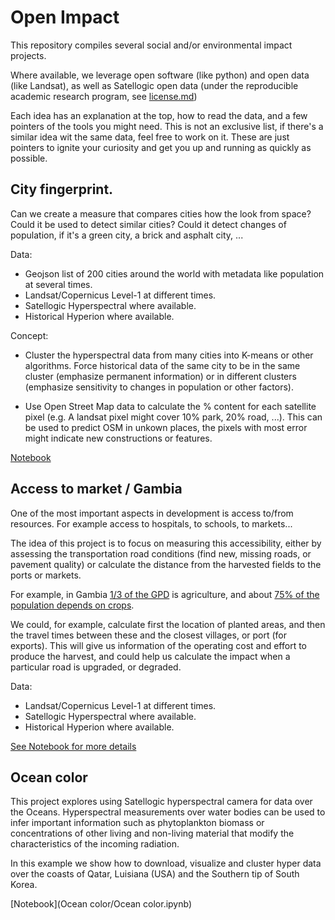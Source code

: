# Open Impact

This repository compiles several social and/or environmental impact projects.

Where available, we leverage open software (like python) and open data (like Landsat), as well as Satellogic open data (under the reproducible academic research program, see [license.md](license.md))


Each idea has an explanation at the top, how to read the data, and a few pointers of the tools you might need. This is not an exclusive list, if there's a similar idea wit the same data, feel free to work on it. These are just pointers to ignite your curiosity and get you up and running as quickly as possible.


## City fingerprint.

Can we create a measure that compares cities how the look from space? Could it be used to detect similar cities? Could it detect changes of population, if it's a green city, a brick and asphalt city, ...

Data:
- Geojson list of 200 cities around the world with metadata like population at several times.
- Landsat/Copernicus Level-1 at different times.
- Satellogic Hyperspectral where available.
- Historical Hyperion where available.

Concept:

- Cluster the hyperspectral data from many cities into K-means or other algorithms. Force historical data of the same city to be in the same cluster (emphasize permanent information) or in different clusters (emphasize sensitivity to changes in population or other factors).

- Use Open Street Map data to calculate the % content for each satellite pixel (e.g. A landsat pixel might cover 10% park, 20% road, ...). This can be used to predict OSM in unkown places, the pixels with most error might indicate new constructions or features.

[Notebook](#)



## Access to market / Gambia

One of the most important aspects in development is access to/from resources. For example access to  hospitals, to schools, to markets...

The idea of this project is to focus on measuring this accessibility, either by assessing the transportation road conditions (find new, missing roads, or pavement quality) or calculate the distance from the harvested fields to the ports or markets.

For example, in Gambia [1/3 of the GPD](https://en.wikipedia.org/wiki/Economy_of_the_Gambia) is agriculture, and about [75% of the population depends on crops](https://rainforests.mongabay.com/deforestation/archive/Gambia.htm).

We could, for example, calculate first the location of planted areas, and then the travel times between these and the closest villages, or port (for exports). This will give us information of the operating cost and effort to produce the harvest, and could help us calculate the impact when a particular road is upgraded, or degraded.

Data:
- Landsat/Copernicus Level-1 at different times.
- Satellogic Hyperspectral where available.
- Historical Hyperion where available.

[See Notebook for more details](gambia/Gambia.ipynb)


## Ocean color

This project explores using Satellogic hyperspectral camera for data over the Oceans. Hyperspectral measurements over water bodies can be used to infer important information such as phytoplankton biomass or concentrations of other living and non-living material that modify the characteristics of the incoming radiation.

In this example we show how to download, visualize and cluster hyper data over the coasts of Qatar, Luisiana (USA) and the Southern tip of South Korea.

[Notebook](Ocean color/Ocean color.ipynb)
